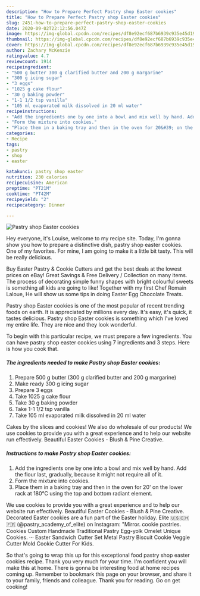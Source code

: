 ```yaml
---
description: "How to Prepare Perfect Pastry shop Easter cookies"
title: "How to Prepare Perfect Pastry shop Easter cookies"
slug: 2451-how-to-prepare-perfect-pastry-shop-easter-cookies
date: 2020-09-02T22:12:56.047Z
image: https://img-global.cpcdn.com/recipes/df8e92ecf687b6939c935e45d191a503/751x532cq70/pastry-shop-easter-cookies-recipe-main-photo.jpg
thumbnail: https://img-global.cpcdn.com/recipes/df8e92ecf687b6939c935e45d191a503/751x532cq70/pastry-shop-easter-cookies-recipe-main-photo.jpg
cover: https://img-global.cpcdn.com/recipes/df8e92ecf687b6939c935e45d191a503/751x532cq70/pastry-shop-easter-cookies-recipe-main-photo.jpg
author: Zachary McKenzie
ratingvalue: 4.7
reviewcount: 1914
recipeingredient:
- "500 g butter 300 g clarified butter and 200 g margarine"
- "300 g icing sugar"
- "3 eggs"
- "1025 g cake flour"
- "30 g baking powder"
- "1-1 1/2 tsp vanilla"
- "105 ml evaporated milk dissolved in 20 ml water"
recipeinstructions:
- "Add the ingredients one by one into a bowl and mix well by hand. Add the flour last, gradually, because it might not require all of it."
- "Form the mixture into cookies."
- "Place them in a baking tray and then in the oven for 20&#39; on the lower rack at 180°C using the top and bottom radiant element."
categories:
- Recipe
tags:
- pastry
- shop
- easter

katakunci: pastry shop easter 
nutrition: 230 calories
recipecuisine: American
preptime: "PT21M"
cooktime: "PT42M"
recipeyield: "2"
recipecategory: Dinner

---
```



![Pastry shop Easter cookies](https://img-global.cpcdn.com/recipes/df8e92ecf687b6939c935e45d191a503/751x532cq70/pastry-shop-easter-cookies-recipe-main-photo.jpg)

Hey everyone, it's Louise, welcome to my recipe site. Today, I'm gonna show you how to prepare a distinctive dish, pastry shop easter cookies. One of my favorites. For mine, I am going to make it a little bit tasty. This will be really delicious.

Buy Easter Pastry &amp; Cookie Cutters and get the best deals at the lowest prices on eBay! Great Savings &amp; Free Delivery / Collection on many items. The process of decorating simple funny shapes with bright colourful sweets is something all kids are going to like! Together with my first Chef Romain Laloue, He will show us some tips in doing Easter Egg Chocolate Treats.

Pastry shop Easter cookies is one of the most popular of recent trending foods on earth. It is appreciated by millions every day. It's easy, it's quick, it tastes delicious. Pastry shop Easter cookies is something which I've loved my entire life. They are nice and they look wonderful.


To begin with this particular recipe, we must prepare a few ingredients. You can have pastry shop easter cookies using 7 ingredients and 3 steps. Here is how you cook that.

<!--inarticleads1-->

##### The ingredients needed to make Pastry shop Easter cookies:

1. Prepare 500 g butter (300 g clarified butter and 200 g margarine)
1. Make ready 300 g icing sugar
1. Prepare 3 eggs
1. Take 1025 g cake flour
1. Take 30 g baking powder
1. Take 1-1 1/2 tsp vanilla
1. Take 105 ml evaporated milk dissolved in 20 ml water


Cakes by the slices and cookies! We also do wholesale of our products! We use cookies to provide you with a great experience and to help our website run effectively. Beautiful Easter Cookies - Blush &amp; Pine Creative. 

<!--inarticleads2-->

##### Instructions to make Pastry shop Easter cookies:

1. Add the ingredients one by one into a bowl and mix well by hand. Add the flour last, gradually, because it might not require all of it.
1. Form the mixture into cookies.
1. Place them in a baking tray and then in the oven for 20&#39; on the lower rack at 180°C using the top and bottom radiant element.


We use cookies to provide you with a great experience and to help our website run effectively. Beautiful Easter Cookies - Blush &amp; Pine Creative. Decorated Easter cookies are a fun part of the Easter holiday. Elite 🇺🇸🇨🇭🇫🇷 (@pastry_academy_of_elite) on Instagram: &#34;Mirror. cookie pastries. Cookies Custom Handmade Traditional Pastry Egg-yolk Omelet Unique Cookies. ··· Easter Sandwich Cutter Set Metal Pastry Biscuit Cookie Veggie Cutter Mold Cookie Cutter For Kids. 

So that's going to wrap this up for this exceptional food pastry shop easter cookies recipe. Thank you very much for your time. I'm confident you will make this at home. There is gonna be interesting food at home recipes coming up. Remember to bookmark this page on your browser, and share it to your family, friends and colleague. Thank you for reading. Go on get cooking!
